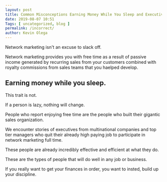 ```yaml
--- 
layout: post 
title: Common Misconceptions Earning Money While You Sleep and Executives Quitting Their Jobs
date: 2019-08-07 10:51
Tags: [ uncategorized, blog ]
permalink: /incorrect/ 
author: Kevin Olega 
--- 
```

Network marketing isn't an excuse to slack off.

Network marketing provides you with free time as a result of passive income generated by recurring sales from your customers combined with royalty commissions from sales teams that you haelped develop.

## Earning money while you sleep.

This trait is not.

If a person is lazy, nothing will change.

People who report enjoying free time are the people who built their gigantic sales organization.

We encounter stories of executives from multinational companies and top tier managers who quit their already high paying job to participate in network marketing full time.

These people are already incredibly effective and efficient at what they do.

These are the types of people that will do well in any job or business.

If you really want to get your finances in order, you want to insted, build up your discipline.